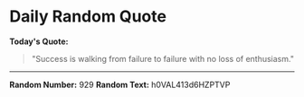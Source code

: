 # Daily Random Quote

**Today's Quote:**
> "Success is walking from failure to failure with no loss of enthusiasm."

---

**Random Number:** 929
**Random Text:** h0VAL413d6HZPTVP

